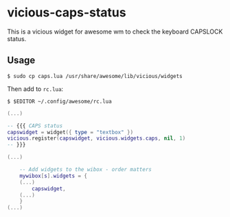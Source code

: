 # vicious-caps-status

This is a vicious widget for awesome wm to check the keyboard CAPSLOCK status.

## Usage

```console
$ sudo cp caps.lua /usr/share/awesome/lib/vicious/widgets
```

Then add to `rc.lua`:

```console
$ $EDITOR ~/.config/awesome/rc.lua
```

```lua
(...)

-- {{{ CAPS status
capswidget = widget({ type = "textbox" })
vicious.register(capswidget, vicious.widgets.caps, nil, 1)
-- }}}

(...)

    -- Add widgets to the wibox - order matters
    mywibox[s].widgets = {
	(...)
        capswidget,
	(...)
    }
(...)
```
